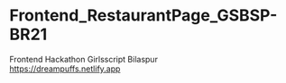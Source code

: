 # Frontend_RestaurantPage_GSBSP-BR21
Frontend Hackathon Girlsscript Bilaspur<br>
https://dreampuffs.netlify.app
